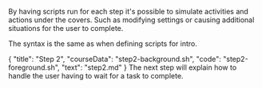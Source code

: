 By having scripts run for each step it's possible to simulate activities and actions under the covers. Such as modifying settings or causing additional situations for the user to complete.

The syntax is the same as when defining scripts for intro.

{
    "title": "Step 2",
    "courseData": "step2-background.sh",
    "code": "step2-foreground.sh",
    "text": "step2.md"
}
The next step will explain how to handle the user having to wait for a task to complete.
